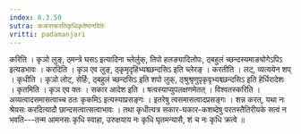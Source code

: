 ```yaml
---
index: 8.3.50
sutra: कःकरत्करतिकृधिकृतेष्वनदितेः
vritti: padamanjari
---
```


 करिति । कृञो लुङ्, ठ्मन्त्रे घसऽ इत्यादिना च्लेर्लुक्, तिपो हलङ्यादिलोपः, ठ्बहुलं च्छन्दस्यमाङ्योगेऽपिऽ इत्यडभावः । करदिति । कृञ एव लुङ्, ठ्कृमृदृहिभ्यश्च्छन्दसिऽ इति च्लेरङ् । करतीति । लट्, व्यत्ययेन शप् । कृधीति । कृञो लोट्, सेर्हिः, ठ्बहुलं च्छन्दसिऽ इति शपो लुक्, ठ्श्रुश्रृणुपृकृवृभ्यश्च्छन्दसिऽ इति हेर्धिरादेशः । कृतमिति । कृञ एव क्तः । सकार आदेश इति । षत्वस्याप्युपलक्षणमेतत् । विश्वतस्करिति । अव्यत्वादसमासत्वाच्च ठतः कृकमिऽ इत्यस्याप्रसङ्गः । इतरेषु त्वसमासत्वादप्रसङ्गः । शन्न करत्, यथा नः श्रेयसः करदित्यादौ छान्दसत्वात्सत्वाभावः । तथा कृधीत्यत्र सकार-घकार-कशब्देषु परतस्तैतिरीयके सत्वं न भवति---तन्म आमनसः कृधि स्वाहा, उरुक्षयाय नः कृधि घृतमन्यासै, शं च नः कृधि क्रत्वे ॥
